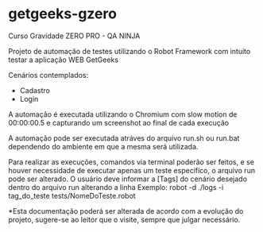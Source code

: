# getgeeks-gzero
Curso Gravidade ZERO PRO - QA NINJA

Projeto de automação de testes utilizando o Robot Framework com intuito testar a aplicação WEB GetGeeks

Cenários contemplados:
  - Cadastro
  - Login

A automação é executada utilizando o Chromium com slow motion de 00:00:00.5 e capturando um screenshot ao final de cada execução

A automação pode ser executada atráves do arquivo run.sh ou run.bat dependendo do ambiente em que a mesma será utilizada.

Para realizar as execuções, comandos via terminal poderão ser feitos, e se houver necessidade de executar apenas um teste especifíco, o arquivo run pode ser alterado.
O usuário deve informar a [Tags] do cenário desejado dentro do arquivo run alterando a linha 
  Exemplo:  robot -d ./logs -i tag_do_teste tests/NomeDoTeste.robot

*Esta documentação poderá ser alterada de acordo com a evolução do projeto, sugere-se ao leitor que o visite, sempre que julgar necessário.
